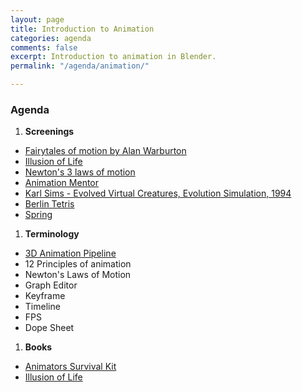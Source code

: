 ```yaml
---
layout: page
title: Introduction to Animation
categories: agenda
comments: false
excerpt: Introduction to animation in Blender.
permalink: "/agenda/animation/"

---
```

### Agenda

1. **Screenings**

* [Fairytales of motion by Alan Warburton](https://www.youtube.com/watch?v=Hk6SXggQ_QQ)
* [Illusion of Life](https://vimeo.com/93206523)
* [Newton's 3 laws of motion](https://vimeo.com/159043081)
* [Animation Mentor](https://www.youtube.com/watch?v=CtRBOI0PVgI)
* [Karl Sims - Evolved Virtual Creatures, Evolution Simulation, 1994](https://www.youtube.com/watch?v=JBgG_VSP7f8)
* [Berlin Tetris](https://vimeo.com/6736261)
* [Spring](https://cloud.blender.org/p/spring/)

1. **Terminology**

* [3D Animation Pipeline](https://animeight.com/2018/02/21/3d-production-pipeline/)
* 12 Principles of animation
* Newton's Laws of Motion
* Graph Editor
* Keyframe
* Timeline
* FPS
* Dope Sheet

1. **Books**

* [Animators Survival Kit](https://www.amazon.com/Animators-Survival-Kit-Principles-Classical/dp/086547897X)
* [Illusion of Life](https://www.amazon.com/Illusion-Life-Disney-Animation/dp/0786860707/)